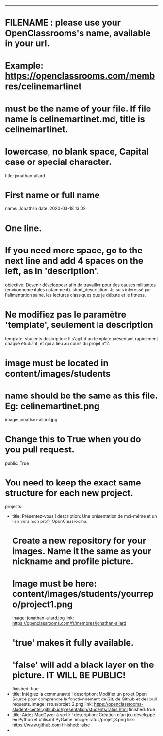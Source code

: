 ---

# FILENAME : please use your OpenClassrooms's name, available in your url.
# Example: https://openclassrooms.com/membres/celinemartinet
# must be the name of your file. If file name is celinemartinet.md, title is celinemartinet.
# lowercase, no blank space, Capital case or special character.
title: jonathan-allard

# First name or full name
name: Jonathan
date: 2020-03-18 13:02

# One line.
# If you need more space, go to the next line and add 4 spaces on the left, as in 'description'.
objective: Devenir développeur afin de travailler pour des causes militantes (environnementales notamment).
short_description: Je suis intéressé par l'alimentation saine, les lectures classiques que je débute et le fitness.

# Ne modifiez pas le paramètre 'template', seulement la description
template: students
description:
    Il s'agit d'un template présentant rapidement chaque étudiant,
    et qui a lieu au cours du projet n°2.

# image must be located in content/images/students
# name should be the same as this file. Eg: celinemartinet.png
image: jonathan-allard.jpg

# Change this to True when you do you pull request.
public: True

# You need to keep the exact same structure for each new project.
projects:
  - title: Présentez-vous !
    description: Une présentation de moi-même et un lien vers mon profil OpenClassrooms.
    # Create a new repository for your images. Name it the same as your nickname and profile picture.
    # Image must be here: content/images/students/yourrepo/project1.png
    image: jonathan-allard.jpg
    link: https://openclassrooms.com/fr/membres/jonathan-allard
    # 'true' makes it fully available.
    # 'false' will add a black layer on the picture. IT WILL BE PUBLIC!
    finished: true
  - title: Intégrez la communauté !
    description: Modifier un projet Open Source pour comprendre le fonctionnement de Git, de Github et des pull requests. 
    image: ratus/projet_2.png
    link: https://openclassrooms-student-center.github.io/presentation/students/ratus.html
    finished: true
  - title: Aidez MacGyver à sortir !
    description: Création d’un jeu développé en Python et utilisant PyGame.
    image: ratus/projet_3.png
    link: https://www.github.com
    finished: false
-